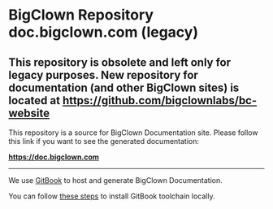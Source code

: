 # BigClown Repository doc.bigclown.com (legacy)

## This repository is obsolete and left only for legacy purposes. New repository for documentation (and other BigClown sites) is located at https://github.com/bigclownlabs/bc-website


This repository is a source for BigClown Documentation site.
Please follow this link if you want to see the generated documentation:

**https://doc.bigclown.com**

---

We use [GitBook](https://www.gitbook.com) to host and generate BigClown Documentation.

You can follow [these steps](https://toolchain.gitbook.com/setup.html) to install GitBook toolchain locally.

